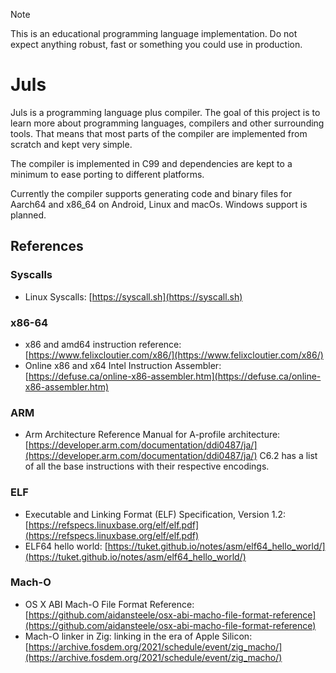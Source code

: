 > [!NOTE]
> This is an educational programming language implementation.
> Do not expect anything robust, fast or something you could use
> in production.

# Juls

Juls is a programming language plus compiler. The goal of this
project is to learn more about programming languages, compilers and
other surrounding tools. That means that most parts
of the compiler are implemented from scratch and kept very simple.

The compiler is implemented in C99 and dependencies are kept to a
minimum to ease porting to different platforms.

Currently the compiler supports generating code and binary files
for Aarch64 and x86_64 on Android, Linux and macOs. Windows support
is planned.

## References

### Syscalls

- Linux Syscalls: [https://syscall.sh](https://syscall.sh)

### x86-64

- x86 and amd64 instruction reference: [https://www.felixcloutier.com/x86/](https://www.felixcloutier.com/x86/)
- Online x86 and x64 Intel Instruction Assembler: [https://defuse.ca/online-x86-assembler.htm](https://defuse.ca/online-x86-assembler.htm)

### ARM

- Arm Architecture Reference Manual for A-profile architecture: [https://developer.arm.com/documentation/ddi0487/ja/](https://developer.arm.com/documentation/ddi0487/ja/)
  C6.2 has a list of all the base instructions with their respective encodings.

### ELF

- Executable and Linking Format (ELF) Specification, Version 1.2: [https://refspecs.linuxbase.org/elf/elf.pdf](https://refspecs.linuxbase.org/elf/elf.pdf)
- ELF64 hello world: [https://tuket.github.io/notes/asm/elf64_hello_world/](https://tuket.github.io/notes/asm/elf64_hello_world/)

### Mach-O

- OS X ABI Mach-O File Format Reference: [https://github.com/aidansteele/osx-abi-macho-file-format-reference](https://github.com/aidansteele/osx-abi-macho-file-format-reference)
- Mach-O linker in Zig: linking in the era of Apple Silicon: [https://archive.fosdem.org/2021/schedule/event/zig_macho/](https://archive.fosdem.org/2021/schedule/event/zig_macho/)

